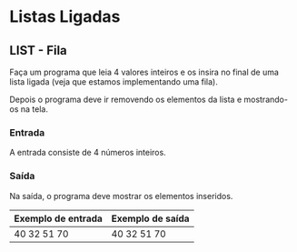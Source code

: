 # Listas Ligadas
## LIST - Fila
Faça um programa que leia 4 valores inteiros e os insira no final de uma lista ligada (veja que estamos implementando uma fila).

Depois o programa deve ir removendo os elementos da lista e mostrando-os na tela.
### Entrada
A entrada consiste de 4 números inteiros.
### Saída
Na saída, o programa deve mostrar os elementos inseridos.


| Exemplo de entrada | Exemplo de saída |
|--------------------|------------------|
| 40 32 51 70	       | 	40 32 51 70     |